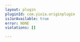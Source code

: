 ```yaml
---
layout: plugin
pluginId: com.yixia.originplugin
isJarAvailable: true
error: NONE
violations: []

---
```

